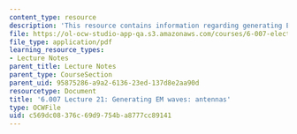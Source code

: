 ```yaml
---
content_type: resource
description: 'This resource contains information regarding generating EM waves: antennas.'
file: https://ol-ocw-studio-app-qa.s3.amazonaws.com/courses/6-007-electromagnetic-energy-from-motors-to-lasers-spring-2011/c569dc08376c69d9754ba8777cc89141_MIT6_007S11_lec21.pdf
file_type: application/pdf
learning_resource_types:
- Lecture Notes
parent_title: Lecture Notes
parent_type: CourseSection
parent_uid: 95875286-a9a2-6136-23ed-137d8e2aa90d
resourcetype: Document
title: '6.007 Lecture 21: Generating EM waves: antennas'
type: OCWFile
uid: c569dc08-376c-69d9-754b-a8777cc89141
---
```


